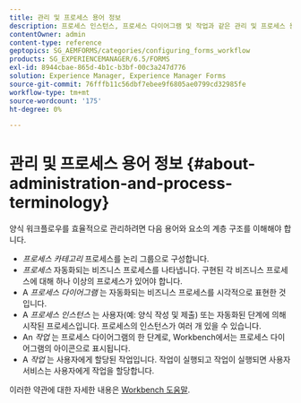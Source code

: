 ```yaml
---
title: 관리 및 프로세스 용어 정보
description: 프로세스 인스턴스, 프로세스 다이어그램 및 작업과 같은 관리 및 프로세스 용어에 대해 알아봅니다.
contentOwner: admin
content-type: reference
geptopics: SG_AEMFORMS/categories/configuring_forms_workflow
products: SG_EXPERIENCEMANAGER/6.5/FORMS
exl-id: 8944cbae-865d-4b1c-b3bf-00c3a247d776
solution: Experience Manager, Experience Manager Forms
source-git-commit: 76fffb11c56dbf7ebee9f6805ae0799cd32985fe
workflow-type: tm+mt
source-wordcount: '175'
ht-degree: 0%

---
```


# 관리 및 프로세스 용어 정보 {#about-administration-and-process-terminology}

양식 워크플로우를 효율적으로 관리하려면 다음 용어와 요소의 계층 구조를 이해해야 합니다.

* *프로세스 카테고리* 프로세스를 논리 그룹으로 구성합니다.
* *프로세스* 자동화되는 비즈니스 프로세스를 나타냅니다. 구현된 각 비즈니스 프로세스에 대해 하나 이상의 프로세스가 있어야 합니다.
* A *프로세스 다이어그램* 는 자동화되는 비즈니스 프로세스를 시각적으로 표현한 것입니다.
* A *프로세스 인스턴스* 는 사용자(예: 양식 작성 및 제출) 또는 자동화된 단계에 의해 시작된 프로세스입니다. 프로세스의 인스턴스가 여러 개 있을 수 있습니다.
* An *작업* 는 프로세스 다이어그램의 한 단계로, Workbench에서는 프로세스 다이어그램의 아이콘으로 표시됩니다.
* A *작업* 는 사용자에게 할당된 작업입니다. 작업이 실행되고 작업이 실행되면 사용자 서비스는 사용자에게 작업을 할당합니다.

이러한 약관에 대한 자세한 내용은 [Workbench 도움말](https://www.adobe.com/go/learn_aemforms_workbench_63).
